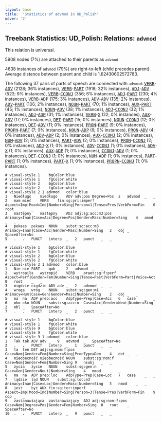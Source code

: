 ```yaml
---
layout: base
title:  'Statistics of advmod in UD_Polish'
udver: '2'
---
```


## Treebank Statistics: UD_Polish: Relations: `advmod`

This relation is universal.

5908 nodes (7%) are attached to their parents as `advmod`.

4638 instances of `advmod` (79%) are right-to-left (child precedes parent).
Average distance between parent and child is 1.82430602572783.

The following 37 pairs of parts of speech are connected with `advmod`: <tt><a href="pl-pos-VERB.html">VERB</a></tt>-<tt><a href="pl-pos-ADV.html">ADV</a></tt> (2128; 36% instances), <tt><a href="pl-pos-VERB.html">VERB</a></tt>-<tt><a href="pl-pos-PART.html">PART</a></tt> (1916; 32% instances), <tt><a href="pl-pos-ADJ.html">ADJ</a></tt>-<tt><a href="pl-pos-ADV.html">ADV</a></tt> (523; 9% instances), <tt><a href="pl-pos-VERB.html">VERB</a></tt>-<tt><a href="pl-pos-CCONJ.html">CCONJ</a></tt> (356; 6% instances), <tt><a href="pl-pos-ADJ.html">ADJ</a></tt>-<tt><a href="pl-pos-PART.html">PART</a></tt> (230; 4% instances), <tt><a href="pl-pos-VERB.html">VERB</a></tt>-<tt><a href="pl-pos-ADP.html">ADP</a></tt> (175; 3% instances), <tt><a href="pl-pos-ADV.html">ADV</a></tt>-<tt><a href="pl-pos-ADV.html">ADV</a></tt> (135; 2% instances), <tt><a href="pl-pos-ADV.html">ADV</a></tt>-<tt><a href="pl-pos-PART.html">PART</a></tt> (106; 2% instances), <tt><a href="pl-pos-NOUN.html">NOUN</a></tt>-<tt><a href="pl-pos-PART.html">PART</a></tt> (70; 1% instances), <tt><a href="pl-pos-AUX.html">AUX</a></tt>-<tt><a href="pl-pos-PART.html">PART</a></tt> (45; 1% instances), <tt><a href="pl-pos-NOUN.html">NOUN</a></tt>-<tt><a href="pl-pos-ADV.html">ADV</a></tt> (38; 1% instances), <tt><a href="pl-pos-ADJ.html">ADJ</a></tt>-<tt><a href="pl-pos-CCONJ.html">CCONJ</a></tt> (32; 1% instances), <tt><a href="pl-pos-ADJ.html">ADJ</a></tt>-<tt><a href="pl-pos-ADP.html">ADP</a></tt> (31; 1% instances), <tt><a href="pl-pos-VERB.html">VERB</a></tt>-<tt><a href="pl-pos-X.html">X</a></tt> (22; 0% instances), <tt><a href="pl-pos-AUX.html">AUX</a></tt>-<tt><a href="pl-pos-ADV.html">ADV</a></tt> (17; 0% instances), <tt><a href="pl-pos-DET.html">DET</a></tt>-<tt><a href="pl-pos-PART.html">PART</a></tt> (15; 0% instances), <tt><a href="pl-pos-NOUN.html">NOUN</a></tt>-<tt><a href="pl-pos-CCONJ.html">CCONJ</a></tt> (12; 0% instances), <tt><a href="pl-pos-DET.html">DET</a></tt>-<tt><a href="pl-pos-ADV.html">ADV</a></tt> (11; 0% instances), <tt><a href="pl-pos-PRON.html">PRON</a></tt>-<tt><a href="pl-pos-PART.html">PART</a></tt> (9; 0% instances), <tt><a href="pl-pos-PROPN.html">PROPN</a></tt>-<tt><a href="pl-pos-PART.html">PART</a></tt> (7; 0% instances), <tt><a href="pl-pos-NOUN.html">NOUN</a></tt>-<tt><a href="pl-pos-ADP.html">ADP</a></tt> (6; 0% instances), <tt><a href="pl-pos-PRON.html">PRON</a></tt>-<tt><a href="pl-pos-ADV.html">ADV</a></tt> (4; 0% instances), <tt><a href="pl-pos-ADV.html">ADV</a></tt>-<tt><a href="pl-pos-ADP.html">ADP</a></tt> (2; 0% instances), <tt><a href="pl-pos-AUX.html">AUX</a></tt>-<tt><a href="pl-pos-CCONJ.html">CCONJ</a></tt> (2; 0% instances), <tt><a href="pl-pos-NUM.html">NUM</a></tt>-<tt><a href="pl-pos-ADV.html">ADV</a></tt> (2; 0% instances), <tt><a href="pl-pos-PART.html">PART</a></tt>-<tt><a href="pl-pos-ADV.html">ADV</a></tt> (2; 0% instances), <tt><a href="pl-pos-PRON.html">PRON</a></tt>-<tt><a href="pl-pos-CCONJ.html">CCONJ</a></tt> (2; 0% instances), <tt><a href="pl-pos-ADJ.html">ADJ</a></tt>-<tt><a href="pl-pos-X.html">X</a></tt> (1; 0% instances), <tt><a href="pl-pos-ADV.html">ADV</a></tt>-<tt><a href="pl-pos-CCONJ.html">CCONJ</a></tt> (1; 0% instances), <tt><a href="pl-pos-ADV.html">ADV</a></tt>-<tt><a href="pl-pos-X.html">X</a></tt> (1; 0% instances), <tt><a href="pl-pos-AUX.html">AUX</a></tt>-<tt><a href="pl-pos-ADP.html">ADP</a></tt> (1; 0% instances), <tt><a href="pl-pos-CCONJ.html">CCONJ</a></tt>-<tt><a href="pl-pos-ADV.html">ADV</a></tt> (1; 0% instances), <tt><a href="pl-pos-DET.html">DET</a></tt>-<tt><a href="pl-pos-CCONJ.html">CCONJ</a></tt> (1; 0% instances), <tt><a href="pl-pos-NUM.html">NUM</a></tt>-<tt><a href="pl-pos-ADP.html">ADP</a></tt> (1; 0% instances), <tt><a href="pl-pos-PART.html">PART</a></tt>-<tt><a href="pl-pos-PART.html">PART</a></tt> (1; 0% instances), <tt><a href="pl-pos-PART.html">PART</a></tt>-<tt><a href="pl-pos-X.html">X</a></tt> (1; 0% instances), <tt><a href="pl-pos-PROPN.html">PROPN</a></tt>-<tt><a href="pl-pos-CCONJ.html">CCONJ</a></tt> (1; 0% instances).


~~~ conllu
# visual-style 1	bgColor:blue
# visual-style 1	fgColor:white
# visual-style 2	bgColor:blue
# visual-style 2	fgColor:white
# visual-style 2 1 advmod	color:blue
1	Niedługo	niedługo	ADV	adv:pos	Degree=Pos	2	advmod	_	_
2	mam	mieć	VERB	fin:sg:pri:imperf	Aspect=Imp|Mood=Ind|Number=Sing|Person=1|Tense=Pres|VerbForm=Fin	0	root	_	_
3	następny	następny	ADJ	adj:sg:acc:m3:pos	Animacy=Inan|Case=Acc|Degree=Pos|Gender=Masc|Number=Sing	4	amod	_	_
4	pekaes	pekaes	NOUN	subst:sg:acc:m3	Animacy=Inan|Case=Acc|Gender=Masc|Number=Sing	2	obj	_	SpaceAfter=No
5	.	.	PUNCT	interp	_	2	punct	_	_

~~~


~~~ conllu
# visual-style 1	bgColor:blue
# visual-style 1	fgColor:white
# visual-style 2	bgColor:blue
# visual-style 2	fgColor:white
# visual-style 2 1 advmod	color:blue
1	Nie	nie	PART	qub	_	2	advmod	_	_
2	wytropiła	wytropić	VERB	praet:sg:f:perf	Aspect=Perf|Gender=Fem|Number=Sing|Tense=Past|VerbForm=Part|Voice=Act	0	root	_	_
3	nigdzie	nigdzie	ADV	adv	_	2	advmod	_	_
4	wroga	wróg	NOUN	subst:sg:gen:m1	Animacy=Hum|Case=Gen|Gender=Masc|Number=Sing	2	obj	_	_
5	na	na	ADP	prep:acc	AdpType=Prep|Case=Acc	6	case	_	_
6	oko	oko	NOUN	subst:sg:acc:n	Case=Acc|Gender=Neut|Number=Sing	2	obl	_	SpaceAfter=No
7	.	.	PUNCT	interp	_	2	punct	_	_

~~~


~~~ conllu
# visual-style 1	bgColor:blue
# visual-style 1	fgColor:white
# visual-style 9	bgColor:blue
# visual-style 9	fgColor:white
# visual-style 9 1 advmod	color:blue
1	Tak	tak	ADV	adv	_	9	advmod	_	SpaceAfter=No
2	,	,	PUNCT	interp	_	1	punct	_	_
3	ta	ten	DET	adj:sg:nom:f:pos	Case=Nom|Gender=Fem|Number=Sing|PronType=Dem	4	det	_	_
4	nieobecność	nieobecność	NOUN	subst:sg:nom:f	Case=Nom|Gender=Fem|Number=Sing	9	nsubj	_	_
5	życia	życie	NOUN	subst:sg:gen:n	Case=Gen|Gender=Neut|Number=Sing	4	nmod	_	_
6	na	na	ADP	prep:loc	AdpType=Prep|Case=Loc	7	case	_	_
7	lądzie	ląd	NOUN	subst:sg:loc:m3	Animacy=Inan|Case=Loc|Gender=Masc|Number=Sing	5	nmod	_	_
8	jest	być	AUX	fin:sg:ter:imperf	Aspect=Imp|Mood=Ind|Number=Sing|Person=3|Tense=Pres|VerbForm=Fin	9	cop	_	_
9	zastanawiająca	zastanawiający	ADJ	adj:sg:nom:f:pos	Case=Nom|Degree=Pos|Gender=Fem|Number=Sing	0	root	_	SpaceAfter=No
10	.	.	PUNCT	interp	_	9	punct	_	_

~~~



